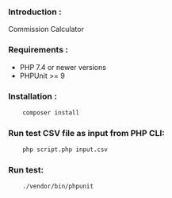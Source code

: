 ###  Introduction :
Commission Calculator

### Requirements :
- PHP 7.4 or newer versions
- PHPUnit >= 9

### Installation :
```php
    composer install
```

### Run test CSV file as input from PHP CLI:
```bash
    php script.php input.csv 
```

### Run test:
```bash
    ./vendor/bin/phpunit
```